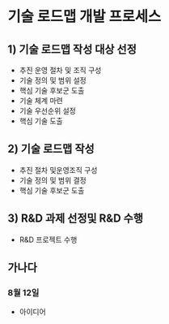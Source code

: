 # 기술 로드맵 개발 프로세스

## 1) 기술 로드맵 작성 대상 선정
- 추진 운영 절차 및 조직 구성
- 기술 정의 및 범위 설정
- 핵심 기술 후보군 도출
- 기술 체계 마련
- 기술 우선순위 설정
- 핵심 기술 도출

## 2) 기술 로드맵 작성
- 추진 절차 및운영조직 구성
- 기술 정의 및 범위 결정
- 핵심 기술 후보군 도출

## 3) R&D 과제 선정및 R&D 수행
- R&D 프로젝트 수행

## 가나다


### 8월 12일 
- 아이디어 
